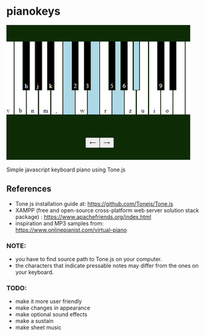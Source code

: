 # pianokeys

![thumbnail](./thumbnail.png)

Simple javascript keyboard piano using Tone.js
## References

- Tone js installation guide at: https://github.com/Tonejs/Tone.js
- XAMPP (free and open-source cross-platform web server solution stack package) : https://www.apachefriends.org/index.html
- inspiration and MP3 samples from: https://www.onlinepianist.com/virtual-piano

### NOTE:

- you have to find source path to Tone.js on your computer.
- the characters that indicate pressable notes may differ from the ones on your keyboard.

### TODO:

- make it more user friendly
- make changes in appearance
- make optional sound effects
- make a sustain
- make sheet music